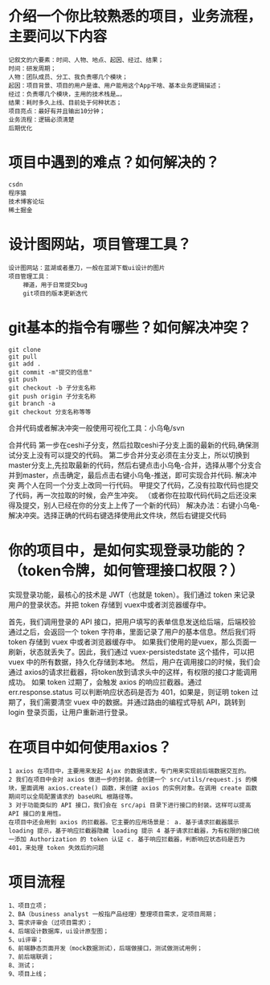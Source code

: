 # 介绍一个你比较熟悉的项目，业务流程，主要问以下内容
    记叙文的六要素：时间、人物、地点、起因、经过、结果；
    时间：研发周期；
    人物：团队成员、分工、我负责哪几个模块；
    起因：项目背景、项目的用户是谁、用户能用这个App干啥、基本业务逻辑描述；
    经过：负责哪几个模块，主用的技术栈是…，
    结果：耗时多久上线、目前处于何种状态；
    项目亮点：最好有并且输出10分钟；
    业务流程：逻辑必须清楚
    后期优化

# 项目中遇到的难点？如何解决的？
    csdn
    程序猿
    技术博客论坛
    稀土掘金
# 设计图网站，项目管理工具？
    设计图网站：蓝湖或者墨刀，一般在蓝湖下载ui设计的图片
    项目管理工具：
        禅道，用于日常提交bug
        git项目的版本更新迭代
# git基本的指令有哪些？如何解决冲突？
    git clone
	git pull
	git add .
	git commit -m"提交的信息"
	git push
    git checkout -b 子分支名称
	git push origin 子分支名称 
	git branch -a 
	git checkout 分支名称等等
    
合并代码或者解决冲突一般使用可视化工具：小乌龟/svn

合并代码
		第一步在ceshi子分支，然后拉取ceshi子分支上面的最新的代码,确保测试分支上没有可以提交的代码。
		第二步合并分支必须在主分支上，所以切换到master分支上,先拉取最新的代码，然后右键点击小乌龟-合并，选择从哪个分支合并到master，点击确定，最后点击右键小乌龟-推送，即可实现合并代码.
解决冲突
		两个人在同一个分支上改同一行代码。
		甲提交了代码，乙没有拉取代码也提交了代码，再一次拉取的时候，会产生冲突。
		（或者你在拉取代码代码之后还没来得及提交，别人已经在你的分支上上传了一个新的代码）
		解决办法：右键小乌龟-解决冲突。选择正确的代码右键选择使用此文件块，然后右键提交代码

# 你的项目中，是如何实现登录功能的？（token令牌，如何管理接口权限？）
实现登录功能，最核心的技术是 JWT（也就是 token）。我们通过 token 来记录用户的登录状态。并把 token 存储到 vuex中或者浏览器缓存中。

首先，我们调用登录的 API 接口，把用户填写的表单信息发送给后端，后端校验通过之后，会返回一个 token 字符串，里面记录了用户的基本信息。然后我们将token 存储到 vuex 中或者浏览器缓存中。
如果我们使用的是vuex，那么页面一刷新，状态就丢失了。因此，我们通过 vuex-persistedstate 这个插件，可以把 vuex 中的所有数据，持久化存储到本地。
然后，用户在调用接口的时候，我们会通过 axios的请求拦截器，将token放到请求头中的这样，有权限的接口才能调用成功。
如果 token 过期了，会触发 axios 的响应拦截器。通过 err.response.status 可以判断响应状态码是否为 401，如果是，则证明 token 过期了，我们需要清空 vuex 中的数据。并通过路由的编程式导航 API，跳转到 login 登录页面，让用户重新进行登录。

# 在项目中如何使用axios？
    1 axios 在项目中，主要用来发起 Ajax 的数据请求，专门用来实现前后端数据交互的。
    2 我们在项目中会对 axios 做进一步的封装。会创建一个 src/utils/request.js 的模块，里面调用 axios.create() 函数，来创建 axios 的实例对象。在调用 create 函数期间可以全局配置请求的 baseURL 根路径等。
    3 对于功能类似的 API 接口，我们会在 src/api 目录下进行接口的封装。这样可以提高 API 接口的复用性。
    在项目中还会用到 axios 的拦截器。它主要的应用场景是： a. 基于请求拦截器展示 loading 提示，基于响应拦截器隐藏 loading 提示 4 基于请求拦截器，为有权限的接口统一添加 Authorization 的 token 认证 c. 基于响应拦截器，判断响应状态码是否为 401，来处理 token 失效后的问题

# 项目流程
    1、项目立项；
    2、BA（business analyst 一般指产品经理）整理项目需求，定项目周期；
    3、需求评审会（过项目需求）；
    4、后端设计数据库，ui设计原型图；
    5、ui评审；
    6、前端静态页面开发（mock数据测试），后端做接口，测试做测试用例；
    7、前后端联调；
    8、测试；
    9、项目上线；